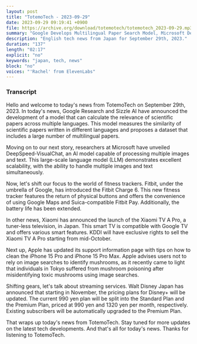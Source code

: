 ```yaml
---
layout: post
title: "TotemoTech - 2023-09-29"
date: 2023-09-29 09:19:41 +0900
file: https://archive.org/download/totemotech/totemotech_2023-09-29.mp3
summary: "Google Develops Multilingual Paper Search Model, Microsoft Develops DeepSpeed-VisualChat AI, & more…"
description: "English tech news from Japan for September 29th, 2023."
duration: "137"
length: "02:17"
explicit: "no"
keywords: "japan, tech, news"
block: "no"
voices: "'Rachel' from ElevenLabs"
---
```


### Transcript

Hello and welcome to today's news from TotemoTech on September 29th, 2023. In today's news, Google Research and Sizzle AI have announced the development of a model that can calculate the relevance of scientific papers across multiple languages. This model measures the similarity of scientific papers written in different languages and proposes a dataset that includes a large number of multilingual papers.

Moving on to our next story, researchers at Microsoft have unveiled DeepSpeed-VisualChat, an AI model capable of processing multiple images and text. This large-scale language model (LLM) demonstrates excellent scalability, with the ability to handle multiple images and text simultaneously.

Now, let's shift our focus to the world of fitness trackers. Fitbit, under the umbrella of Google, has introduced the Fitbit Charge 6. This new fitness tracker features the return of physical buttons and offers the convenience of using Google Maps and Suica-compatible Fitbit Pay. Additionally, the battery life has been extended.

In other news, Xiaomi has announced the launch of the Xiaomi TV A Pro, a tuner-less television, in Japan. This smart TV is compatible with Google TV and offers various smart features. KDDI will have exclusive rights to sell the Xiaomi TV A Pro starting from mid-October.

Next up, Apple has updated its support information page with tips on how to clean the iPhone 15 Pro and iPhone 15 Pro Max. Apple advises users not to rely on image searches to identify mushrooms, as it recently came to light that individuals in Tokyo suffered from mushroom poisoning after misidentifying toxic mushrooms using image searches.

Shifting gears, let's talk about streaming services. Walt Disney Japan has announced that starting in November, the pricing plans for Disney+ will be updated. The current 990 yen plan will be split into the Standard Plan and the Premium Plan, priced at 990 yen and 1320 yen per month, respectively. Existing subscribers will be automatically upgraded to the Premium Plan.

That wraps up today's news from TotemoTech. Stay tuned for more updates on the latest tech developments.   And that's all for today's news. Thanks for listening to TotemoTech.
